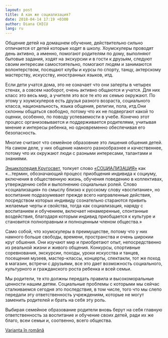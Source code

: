 ```yaml
---
layout: post
title: А как же социализация?
date: 2018-04-14 17:19 +0300
author: Diana CHICU
lang: ru
---
```


Общение детей на домашнем обучение, действительно сильно отличается от детей
которые ходят в школу. Хоумскулеры проводят день активно, а именно, помогают
родителям по дому, выполняют бытовые задания, ходят на экскурсии и в гости
к друзьям, следуют своим интересам самостоятельно, помогают людям и занимаются
волонтерством, посещают клубы и курсы по спорту, танцу, актерскому мастерству,
искусству, иностранных языков, итд.

Если дети учатся дома, это не означает что они заперты в четырех стенах,
а совсем наоборот, очень активно общаются и учатся. Для них класс это весь мир,
а учителя это все те кто их семью окружают. По этому у хоумскулеров есть друзья
разного возраста, социального класса, национальность, языка общения, религии,
пола, итд.Они склонны общаться свободно, потому что их не подвергают какой то
оценки, особенно, по поводу успеваемости в учебе. Конечно этот процесс
организовывается и поддерживается родителями, учитывая мнение и интересы
ребенка, но одновременно обеспечивая его безопасность.

Многие считают что семейное образовние это лишения обшения детей. На самом деле,
у них общение намного разнообразнее и качественнее, потому что их окружают люди
с разными интересами, талантами и знаниями.

[Энциклопедия Кругосвет](http://www.krugosvet.ru/), толкует слово
[«СОЦИАЛИЗАЦИЯ»](http://www.krugosvet.ru/enc/gumanitarnye_nauki/sociologiya/SOTSIALIZATSIYA.html)
как «...термин,
обозначающий процесс приобщения индивида к социуму, включения в общественную
жизнь, обучения поведению в коллективах, утверждению себя и выполнению
социальных ролей. Слово «социализация» по смыслу близко к русскому слову
«воспитание», но воспитание подразумевает прежде всего направленные действия,
посредством которых индивиду сознательно стараются привить желаемые черты
и свойства, тогда как социализация, наряду с воспитанием и обучением, включает
ненамеренные, спонтанные воздействия, благодаря которым индивид приобщается
к культуре и становится полноправным и полноценным членом общества.»

Само собой, что хоумскулеры в преимуществе, потому что у них намного больше
свободы, времени, пространства и очень широкии круг обшения. Они изучают мир
и приобретают опыт, непосредственно из реальной жизни и живого общения.
Конкурсы, спортивные соревнования, экскурсии, походы, уроки искусства и танцев,
посещения музеев, мастер-классы, концерты, спектакли, тот же поход в магазин,
встречи с друзьями, все это дает возможность социального, культурного
и гражданского роста ребенка и всей семьи.

Мы родители, те кто должны передать правила и высокоморальные ценности нашим
детям. Социальные проблемы с которыми мы сейчас сталкиваемся сегодня это
последствия, в том числе, того что мы слепо передали эту ответственность
учреждениям, которые не могут заменить родителей и брать на себя эту роль.

Выбирая семейное образование родители вновь берут на себя главную
ответственность за воспитание и обучение своих детей, ради их же благо, всеи
семьи и, соотвенно, всего общества.

<a href="{% link pages/aliases/socializare.md %}" lang="ro"
class="translation-link">Varianta în română</a>
